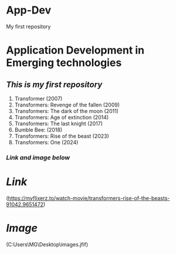 # App-Dev
My first repository
# **Application Development in Emerging technologies** 

## *This is my first repository*

1. Transformer (2007)
2. Transformers: Revenge of the fallen (2009)
3. Transformers: The dark of the moon (2011)
4. Transformers: Age of extinction (2014)
5. Transformers: The last knight (2017)
6. Bumble Bee: (2018)
7. Transformers: Rise of the beast (2023)
8. Transformers: One (2024)

### *Link and image below*

# *Link*
 (https://myflixerz.to/watch-movie/transformers-rise-of-the-beasts-91042.9651472)

# *Image*
(C:Users\MG\Desktop\images.jfif)
